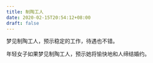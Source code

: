 ```yaml
---
title: 制陶工人
date: 2020-02-15T20:54:12+08:00
draft: false
---
```


梦见制陶工人，预示稳定的工作，待遇也不错。

年轻女子如果梦见制陶工人，预示她将愉快地和人缔结婚约。

